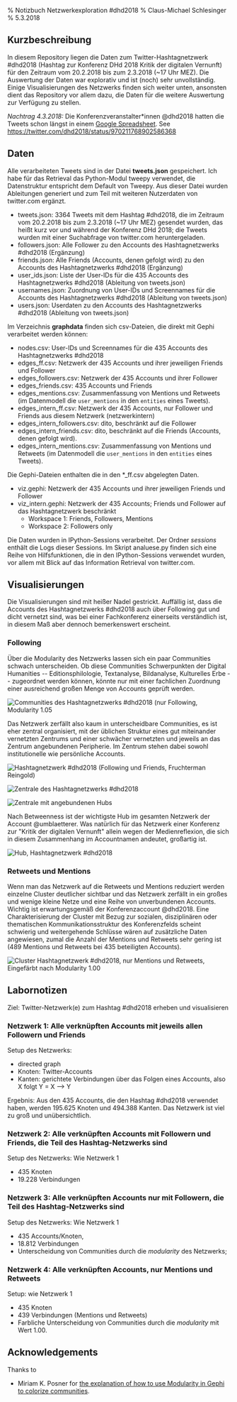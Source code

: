 % Notizbuch Netzwerkexploration #dhd2018
% Claus-Michael Schlesinger
% 5.3.2018

## Kurzbeschreibung

In diesem Repository liegen die Daten zum Twitter-Hashtagnetzwerk #dhd2018 (Hashtag zur Konferenz DHd 2018 Kritik der digitalen Vernunft) für den Zeitraum vom 20.2.2018 bis zum 2.3.2018 (~17 Uhr MEZ). Die Auswertung der Daten war explorativ und ist (noch) sehr unvollständig. Einige Visualisierungen des Netzwerks finden sich weiter unten, ansonsten dient das Repository vor allem dazu, die Daten für die weitere Auswertung zur Verfügung zu stellen.

*Nachtrag 4.3.2018:* Die Konferenzveranstalter\*innen @dhd2018 hatten die Tweets schon längst in einem [Google Spreadsheet](https://docs.google.com/spreadsheets/d/1Yzt80jt6jxH7r3GbpPnNUF0qMUAobjeQKPxUAaJwxvE/edit#gid=400689247). See <https://twitter.com/dhd2018/status/970211768902586368>


## Daten

Alle verarbeiteten Tweets sind in der Datei **tweets.json** gespeichert. Ich habe für das Retrieval das Python-Modul tweepy verwendet, die Datenstruktur entspricht dem Default von Tweepy. Aus dieser Datei wurden Ableitungen generiert und zum Teil mit weiteren Nutzerdaten von twitter.com ergänzt.

- tweets.json: 3364 Tweets mit dem Hashtag #dhd2018, die im Zeitraum vom 20.2.2018 bis zum 2.3.2018 (~17 Uhr MEZ) gesendet wurden, das heißt kurz vor und während der Konferenz DHd 2018; die Tweets wurden mit einer Suchabfrage von twitter.com heruntergeladen.
- followers.json: Alle Follower zu den Accounts des Hashtagnetzwerks #dhd2018 (Ergänzung)
- friends.json: Alle Friends (Accounts, denen gefolgt wird) zu den Accounts des Hashtagnetzwerks #dhd2018 (Ergänzung)
- user_ids.json: Liste der User-IDs für die 435 Accounts des Hashtagnetzwerks #dhd2018 (Ableitung von tweets.json)
- usernames.json: Zuordnung von User-IDs und Screennames für die Accounts des Hashtagnetzwerks #dhd2018 (Ableitung von tweets.json)
- users.json: Userdaten zu den Accounts des Hashtagnetzwerks #dhd2018 (Ableitung von tweets.json)

Im Verzeichnis **graphdata** finden sich csv-Dateien, die direkt mit Gephi verarbeitet werden können:

- nodes.csv: User-IDs und Screennames für die 435 Accounts des Hashtagnetzwerks #dhd2018
- edges_ff.csv: Netzwerk der 435 Accounts und ihrer jeweiligen Friends und Follower
- edges_followers.csv: Netzwerk der 435 Accounts und ihrer Follower
- edges_friends.csv: 435 Accounts und Friends
- edges_mentions.csv: Zusammenfassung von Mentions und Retweets (im Datenmodell die `user_mentions` in den `entities` eines Tweets).
- edges_intern_ff.csv: Netzwerk der 435 Accounts, nur Follower und Friends aus diesem Netzwerk (netzwerkintern)
- edges_intern_followers.csv: dito, beschränkt auf die Follower
- edges_intern_friends.csv: dito, beschränkt auf die Friends (Accounts, denen gefolgt wird).
- edges_intern_mentions.csv: Zusammenfassung von Mentions und Retweets (im Datenmodell die `user_mentions` in den `entities` eines Tweets).

Die Gephi-Dateien enthalten die in den \*\_ff.csv abgelegten Daten.

- viz.gephi: Netzwerk der 435 Accounts und ihrer jeweiligen Friends und Follower
- viz_intern.gephi: Netzwerk der 435 Accounts; Friends und Follower auf das Hashtagnetzwerk beschränkt
	- Workspace 1: Friends, Followers, Mentions
	- Workspace 2: Followers only

Die Daten wurden in IPython-Sessions verarbeitet. Der Ordner *sessions* enthält die Logs dieser Sessions. Im Skript analuese.py finden sich eine Reihe von Hilfsfunktionen, die in den IPython-Sessions verwendet wurden, vor allem mit Blick auf das Information Retrieval von twitter.com.


## Visualisierungen

Die Visualisierungen sind mit heißer Nadel gestrickt. Auffällig ist, dass die Accounts des Hashtagnetzwerks #dhd2018 auch über Following gut und dicht vernetzt sind, was bei einer Fachkonferenz einerseits verständlich ist, in diesem Maß aber dennoch bemerkenswert erscheint. 

### Following

Über die Modularity des Netzwerks lassen sich ein paar Communities schwach unterscheiden. Ob diese Communities Schwerpunkten der Digital Humanities -- Editionsphilologie, Textanalyse, Bildanalyse, Kulturelles Erbe -- zugeordnet werden können, könnte nur mit einer fachlichen Zuordnung einer ausreichend großen Menge von Accounts geprüft werden.

![Communities des Hashtagnetzwerks #dhd2018 (nur Following, Modularity 1.05](visuals/full_followers_cluster_modularity.png)

Das Netzwerk zerfällt also kaum in unterscheidbare Communities, es ist eher zentral organisiert, mit der üblichen Struktur eines gut miteinander vernetzten Zentrums und einer schwächer vernetzten und jeweils an das Zentrum angebundenen Peripherie. Im Zentrum stehen dabei sowohl institutionelle wie persönliche Accounts.

![Hashtagnetzwerk #dhd2018 (Following und Friends, Fruchterman Reingold)](visuals/full_followers.png)

![Zentrale des Hashtagnetzwerks #dhd2018](visuals/zentralnetzwerk1.png)

![Zentrale mit angebundenen Hubs](visuals/zentralnetzwerk2.png)

Nach Betweenness ist der wichtigste Hub im gesamten Netzwerk der Account @umblaetterer. Was natürlich für das Netzwerk einer Konferenz zur "Kritik der digitalen Vernunft" allein wegen der Medienreflexion, die sich in diesem Zusammenhang im Accountnamen andeutet, großartig ist.

![Hub, Hashtagnetzwerk #dhd2018](visuals/hub.png)


### Retweets und Mentions

Wenn man das Netzwerk auf die Retweets und Mentions reduziert werden einzelne Cluster deutlicher sichtbar und das Netzwerk zerfällt in ein großes und wenige kleine Netze und eine Reihe von unverbundenen Accounts. Wichtig ist erwartungsgemäß der Konferenzaccount @dhd2018. Eine Charakterisierung der Cluster mit Bezug zur sozialen, disziplinären oder thematischen Kommunikationsstruktur des Konferenzfelds scheint schwierig und weitergehende Schlüsse wären auf zusätzliche Daten angewiesen, zumal die Anzahl der Mentions und Retweets sehr gering ist (489 Mentions und Retweets bei 435 beteiligten Accounts). 

![Cluster Hashtagnetzwerk #dhd2018, nur Mentions und Retweets, Eingefärbt nach Modularity 1.00](visuals/mentions_modularity_clusters4.png)


## Labornotizen

Ziel: Twitter-Netzwerk(e) zum Hashtag #dhd2018 erheben und visualisieren


### Netzwerk 1: Alle verknüpften Accounts mit jeweils allen Followern und Friends 

Setup des Netzwerks:

- directed graph
- Knoten: Twitter-Accounts
- Kanten: gerichtete Verbindungen über das Folgen eines Accounts, also X folgt Y  =  X --> Y

Ergebnis: Aus den 435 Accounts, die den Hashtag #dhd2018 verwendet haben, werden 195.625 Knoten und 494.388 Kanten. Das Netzwerk ist viel zu groß und unübersichtlich. 


### Netzwerk 2: Alle verknüpften Accounts mit Followern und Friends, die Teil des Hashtag-Netzwerks sind

Setup des Netzwerks: Wie Netzwerk 1

- 435 Knoten
- 19.228 Verbindungen 


### Netzwerk 3: Alle verknüpften Accounts nur mit Followern, die Teil des Hashtag-Netzwerks sind

Setup des Netzwerks: Wie Netzwerk 1

- 435 Accounts/Knoten, 
- 18.812 Verbindungen
- Unterscheidung von Communities durch die *modularity* des Netzwerks; 

### Netzwerk 4: Alle verknüpften Accounts, nur Mentions und Retweets

Setup: wie Netzwerk 1

- 435 Knoten
- 439 Verbindungen (Mentions und Retweets)
- Farbliche Unterscheidung von Communities durch die *modularity* mit Wert 1.00.

## Acknowledgements

Thanks to

- Miriam K. Posner for [the explanation of how to use Modularity in Gephi to colorize communities](http://miriamposner.com/dh101f14/wp-content/uploads/2014/11/Creating-a-Network-Graph-with-Gephi.pdf). 



